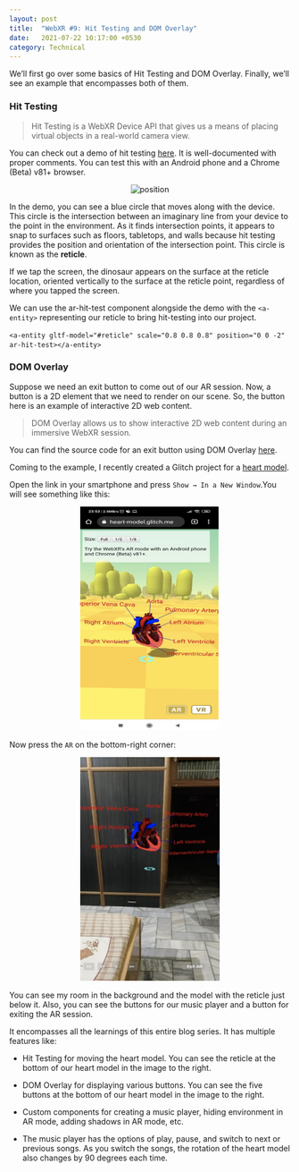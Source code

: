 ```yaml
---
layout: post
title:  "WebXR #9: Hit Testing and DOM Overlay"
date:   2021-07-22 10:17:00 +0530
category: Technical
---
```

We’ll first go over some basics of Hit Testing and DOM Overlay. Finally, we’ll see an example that encompasses both of them.

### Hit Testing

>Hit Testing is a WebXR Device API that gives us a means of placing virtual objects in a real-world camera view. 

You can check out a demo of hit testing [here](https://github.com/stspanho/aframe-hit-test). It is well-documented with proper comments. You can test this with an Android phone and a Chrome (Beta) v81+ browser.

<p align="center">
<img src="/technical/assets/images/hit-testing.gif" alt="position" width="700" height="400"/>
</p>

In the demo, you can see a blue circle that moves along with the device. This circle is the intersection between an imaginary line from your device to the point in the environment. As it finds intersection points, it appears to snap to surfaces such as floors, tabletops, and walls because hit testing provides the position and orientation of the intersection point. This circle is known as the **reticle**.

If we tap the screen, the dinosaur appears on the surface at the reticle location, oriented vertically to the surface at the reticle point, regardless of where you tapped the screen.

We can use the ar-hit-test component alongside the demo with the `<a-entity>` representing our reticle to bring hit-testing into our project.

`<a-entity gltf-model="#reticle" scale="0.8 0.8 0.8" position="0 0 -2" ar-hit-test></a-entity>`

### DOM Overlay

Suppose we need an exit button to come out of our AR session. Now, a button is a 2D element that we need to render on our scene. So, the button here is an example of interactive 2D web content.

>DOM Overlay allows us to show interactive 2D web content during an immersive WebXR session.

You can find the source code for an exit button using DOM Overlay [here](https://github.com/aframevr/aframe/blob/master/examples/boilerplate/webxr-dom-overlay/index.html).

Coming to the example, I recently created a Glitch project for a [heart model](https://glitch.com/edit/#!/heart-model?path=index.html%3A373%3A20). 

Open the link in your smartphone and press `Show → In a New Window`.You will see something like this:

<p align="center">
<img src="/technical/assets/images/heart-model.png" alt="position" width="250" height="400"/>
</p>

Now press the `AR` on the bottom-right corner:

<p align="center">
<img src="/technical/assets/images/heart-AR.png" alt="position" width="250" height="400"/>
</p>

You can see my room in the background and the model with the reticle just below it. Also, you can see the buttons for our music player and a button for exiting the AR session.

It encompasses all the learnings of this entire blog series. It has multiple features like:

- Hit Testing for moving the heart model. You can see the reticle at the bottom of our heart model in the image to the right.

- DOM Overlay for displaying various buttons. You can see the five buttons at the bottom of our heart model in the image to the right.

- Custom components for creating a music player, hiding environment in AR mode, adding shadows in AR mode, etc.

- The music player has the options of play, pause, and switch to next or previous songs. As you switch the songs, the rotation of the heart model also changes by 90 degrees each time.

<script src="https://utteranc.es/client.js"
        repo="vivek-chandela/vivek-chandela.github.io"
        issue-term="pathname"
        theme="github-light"
        crossorigin="anonymous"
        async>
</script>